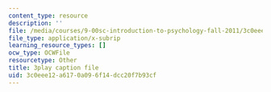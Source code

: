 ```yaml
---
content_type: resource
description: ''
file: /media/courses/9-00sc-introduction-to-psychology-fall-2011/3c0eee12a6170a096f14dcc20f7b93cf_t73rjeOj0eY.srt
file_type: application/x-subrip
learning_resource_types: []
ocw_type: OCWFile
resourcetype: Other
title: 3play caption file
uid: 3c0eee12-a617-0a09-6f14-dcc20f7b93cf
---
```

